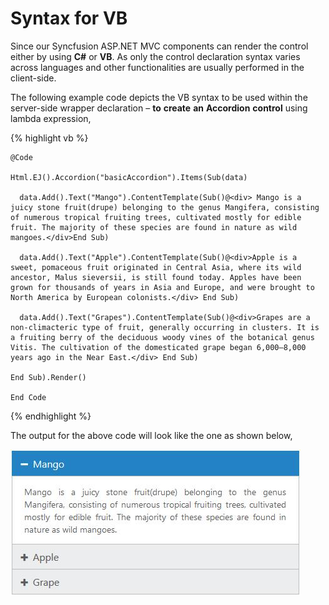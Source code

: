 # Syntax for VB

Since our Syncfusion ASP.NET MVC components can render the control either by using **C#** or **VB**. As only the control declaration syntax varies across languages and other functionalities are usually performed in the client-side.

The following example code depicts the VB syntax to be used within the server-side wrapper declaration – **to** **create** **an** **Accordion** **control** using lambda expression,

{% highlight vb %}

    @Code 

    Html.EJ().Accordion("basicAccordion").Items(Sub(data)

      data.Add().Text("Mango").ContentTemplate(Sub()@<div> Mango is a juicy stone fruit(drupe) belonging to the genus Mangifera, consisting of numerous tropical fruiting trees, cultivated mostly for edible fruit. The majority of these species are found in nature as wild mangoes.</div>End Sub)

      data.Add().Text("Apple").ContentTemplate(Sub()@<div>Apple is a sweet, pomaceous fruit originated in Central Asia, where its wild ancestor, Malus sieversii, is still found today. Apples have been grown for thousands of years in Asia and Europe, and were brought to North America by European colonists.</div> End Sub)

      data.Add().Text("Grapes").ContentTemplate(Sub()@<div>Grapes are a non-climacteric type of fruit, generally occurring in clusters. It is a fruiting berry of the deciduous woody vines of the botanical genus Vitis. The cultivation of the domesticated grape began 6,000–8,000 years ago in the Near East.</div> End Sub)

    End Sub).Render()

    End Code

{% endhighlight %}

The output for the above code will look like the one as shown below,

![](Syntax-VB_images/Syntax-VB_img1.jpeg)